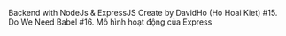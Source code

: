 Backend with NodeJs & ExpressJS
Create by DavidHo (Ho Hoai Kiet)
#15. Do We Need Babel 
#16. Mô hình hoạt động của Express